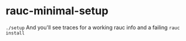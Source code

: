# rauc-minimal-setup
`./setup` And you'll see traces for a working rauc info and a failing `rauc install`
